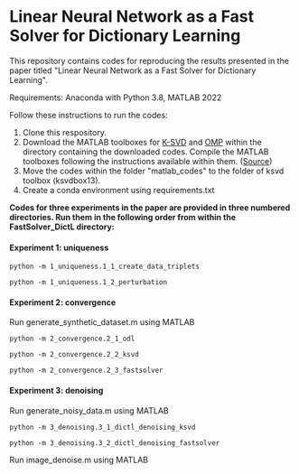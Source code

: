 # Linear Neural Network as a Fast Solver for Dictionary Learning

This repository contains codes for reproducing the results presented in the paper titled "Linear Neural Network as a Fast Solver for Dictionary Learning".

Requirements: Anaconda with Python 3.8, MATLAB 2022

Follow these instructions to run the codes:
  1. Clone this respository.
  2. Download the MATLAB toolboxes for [K-SVD](https://www.cs.technion.ac.il/~ronrubin/Software/ksvdbox13.zip) and [OMP](https://www.cs.technion.ac.il/~ronrubin/Software/ompbox10.zip) within the directory containing the downloaded codes. Compile the MATLAB toolboxes following the instructions available within them. ([Source](https://www.cs.technion.ac.il/~ronrubin/software.html))
  3. Move the codes within the folder "matlab_codes" to the folder of ksvd toolbox (ksvdbox13).
  4. Create a conda environment using requirements.txt  

****Codes for three experiments in the paper are provided in three numbered directories. Run them in the following order from within the FastSolver_DictL directory:****

#### Experiment 1: uniqueness
```
python -m 1_uniqueness.1_1_create_data_triplets
```
```
python -m 1_uniqueness.1_2_perturbation
```
#### Experiment 2: convergence
Run generate_synthetic_dataset.m using MATLAB
```
python -m 2_convergence.2_1_odl
```
```
python -m 2_convergence.2_2_ksvd
```
```
python -m 2_convergence.2_3_fastsolver
```
#### Experiment 3: denoising
Run generate_noisy_data.m using MATLAB
```
python -m 3_denoising.3_1_dictl_denoising_ksvd
```
```
python -m 3_denoising.3_2_dictl_denoising_fastsolver
```
Run image_denoise.m using MATLAB



